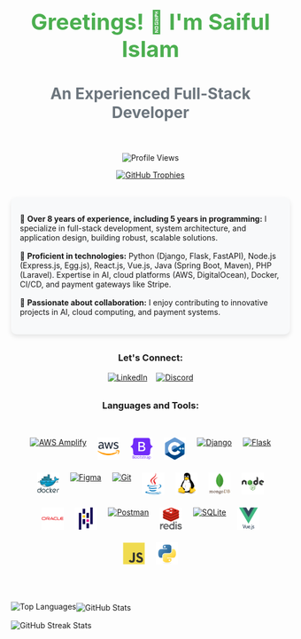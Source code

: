<section style="text-align: center; margin-bottom: 2rem;">
  <header>
    <h1 style="font-size: 2.5rem; margin-bottom: 0.5rem; color: #4CAF50;">Greetings! 👋 I'm Saiful Islam</h1>
    <h3 style="font-size: 1.75rem; color: #6c757d;">An Experienced Full-Stack Developer</h3>
  </header>
  <p>
    <img src="https://komarev.com/ghpvc/?username=saislamb97&label=Profile%20Views&color=0e75b6&style=flat" alt="Profile Views" loading="lazy" />
  </p>
  <p>
    <a href="https://github.com/ryo-ma/github-profile-trophy" aria-label="GitHub Profile Trophies">
      <img src="https://github-profile-trophy.vercel.app/?username=saislamb97&theme=onedark&no-frame=true&margin-w=15" alt="GitHub Trophies" loading="lazy" />
    </a>
  </p>
</section>

<section style="max-width: 800px; margin: 0 auto; padding: 1rem; background-color: #f8f9fa; border-radius: 10px; box-shadow: 0 4px 8px rgba(0, 0, 0, 0.1);">
  <ul style="list-style: none; padding: 0;">
    <li style="margin-bottom: 1rem;">🔭 <strong>Over 8 years of experience, including 5 years in programming:</strong> I specialize in full-stack development, system architecture, and application design, building robust, scalable solutions.</li>
    <li style="margin-bottom: 1rem;">🌱 <strong>Proficient in technologies:</strong> Python (Django, Flask, FastAPI), Node.js (Express.js, Egg.js), React.js, Vue.js, Java (Spring Boot, Maven), PHP (Laravel). Expertise in AI, cloud platforms (AWS, DigitalOcean), Docker, CI/CD, and payment gateways like Stripe.</li>
    <li style="margin-bottom: 1rem;">👯 <strong>Passionate about collaboration:</strong> I enjoy contributing to innovative projects in AI, cloud computing, and payment systems.</li>
  </ul>
</section>

<h3 style="text-align: center; margin-top: 2rem;">Let's Connect:</h3>
<p style="display: flex; justify-content: center; gap: 1rem; margin-top: 1rem;">
  <a href="https://linkedin.com/in/saislamb97" target="_blank" aria-label="LinkedIn Profile">
    <img src="https://raw.githubusercontent.com/rahuldkjain/github-profile-readme-generator/master/src/images/icons/Social/linked-in-alt.svg" alt="LinkedIn" height="40" width="40" />
  </a>
  <a href="https://discord.gg/6895" target="_blank" aria-label="Discord">
    <img src="https://raw.githubusercontent.com/rahuldkjain/github-profile-readme-generator/master/src/images/icons/Social/discord.svg" alt="Discord" height="40" width="40" />
  </a>
</p>

<h3 style="text-align: center; margin-top: 2rem;">Languages and Tools:</h3>
<div style="display: flex; flex-wrap: wrap; gap: 20px; justify-content: center; padding: 2rem;">
  <!-- Loop for all icons -->
  <a href="https://aws.amazon.com/amplify/" target="_blank" rel="noreferrer" aria-label="AWS Amplify">
    <img src="https://docs.amplify.aws/assets/logo-dark.svg" alt="AWS Amplify" width="40" height="40" loading="lazy" />
  </a>
  <a href="https://aws.amazon.com" target="_blank" rel="noreferrer" aria-label="AWS">
    <img src="https://raw.githubusercontent.com/devicons/devicon/master/icons/amazonwebservices/amazonwebservices-original-wordmark.svg" alt="AWS" width="40" height="40" loading="lazy" />
  </a>
  <a href="https://getbootstrap.com" target="_blank" rel="noreferrer" aria-label="Bootstrap">
    <img src="https://raw.githubusercontent.com/devicons/devicon/master/icons/bootstrap/bootstrap-plain-wordmark.svg" alt="Bootstrap" width="40" height="40" loading="lazy" />
  </a>
  <a href="https://www.w3schools.com/cpp/" target="_blank" rel="noreferrer" aria-label="C++">
    <img src="https://raw.githubusercontent.com/devicons/devicon/master/icons/cplusplus/cplusplus-original.svg" alt="C++" width="40" height="40" loading="lazy" />
  </a>
  <a href="https://www.djangoproject.com/" target="_blank" rel="noreferrer" aria-label="Django">
    <img src="https://cdn.worldvectorlogo.com/logos/django.svg" alt="Django" width="40" height="40" loading="lazy" />
  </a>
  <a href="https://flask.palletsprojects.com/" target="_blank" rel="noreferrer" aria-label="Flask">
    <img src="https://www.vectorlogo.zone/logos/pocoo_flask/pocoo_flask-icon.svg" alt="Flask" width="40" height="40" loading="lazy" />
  </a>
  <a href="https://www.docker.com/" target="_blank" rel="noreferrer" aria-label="Docker">
    <img src="https://raw.githubusercontent.com/devicons/devicon/master/icons/docker/docker-original-wordmark.svg" alt="Docker" width="40" height="40" loading="lazy" />
  </a>
  <a href="https://figma.com" target="_blank" rel="noreferrer" aria-label="Figma">
    <img src="https://www.vectorlogo.zone/logos/figma/figma-icon.svg" alt="Figma" width="40" height="40" loading="lazy" />
  </a>
  <a href="https://git-scm.com" target="_blank" rel="noreferrer" aria-label="Git">
    <img src="https://www.vectorlogo.zone/logos/git-scm/git-scm-icon.svg" alt="Git" width="40" height="40" loading="lazy" />
  </a>
  <a href="https://www.java.com" target="_blank" rel="noreferrer" aria-label="Java">
    <img src="https://raw.githubusercontent.com/devicons/devicon/master/icons/java/java-original.svg" alt="Java" width="40" height="40" loading="lazy" />
  </a>
  <a href="https://www.linux.org" target="_blank" rel="noreferrer" aria-label="Linux">
    <img src="https://raw.githubusercontent.com/devicons/devicon/master/icons/linux/linux-original.svg" alt="Linux" width="40" height="40" loading="lazy" />
  </a>
  <a href="https://www.mongodb.com/" target="_blank" rel="noreferrer" aria-label="MongoDB">
    <img src="https://raw.githubusercontent.com/devicons/devicon/master/icons/mongodb/mongodb-original-wordmark.svg" alt="MongoDB" width="40" height="40" loading="lazy" />
  </a>
  <a href="https://nodejs.org/" target="_blank" rel="noreferrer" aria-label="Node.js">
    <img src="https://raw.githubusercontent.com/devicons/devicon/master/icons/nodejs/nodejs-original-wordmark.svg" alt="Node.js" width="40" height="40" loading="lazy" />
  </a>
  <a href="https://oracle.com/" target="_blank" rel="noreferrer" aria-label="Oracle">
    <img src="https://raw.githubusercontent.com/devicons/devicon/master/icons/oracle/oracle-original.svg" alt="Oracle" width="40" height="40" loading="lazy" />
  </a>
  <a href="https://pandas.pydata.org" target="_blank" rel="noreferrer" aria-label="Pandas">
    <img src="https://raw.githubusercontent.com/devicons/devicon/2ae2a900d2f041da66e950e4d48052658d850630/icons/pandas/pandas-original.svg" alt="Pandas" width="40" height="40" loading="lazy" />
  </a>
  <a href="https://postman.com" target="_blank" rel="noreferrer" aria-label="Postman">
    <img src="https://www.vectorlogo.zone/logos/getpostman/getpostman-icon.svg" alt="Postman" width="40" height="40" loading="lazy" />
  </a>
  <a href="https://redis.io/" target="_blank" rel="noreferrer" aria-label="Redis">
    <img src="https://raw.githubusercontent.com/devicons/devicon/master/icons/redis/redis-original-wordmark.svg" alt="Redis" width="40" height="40" loading="lazy" />
  </a>
  <a href="https://www.sqlite.org/" target="_blank" rel="noreferrer" aria-label="SQLite">
    <img src="https://www.vectorlogo.zone/logos/sqlite/sqlite-icon.svg" alt="SQLite" width="40" height="40" loading="lazy" />
  </a>
  <a href="https://vuejs.org/" target="_blank" rel="noreferrer" aria-label="Vue.js">
    <img src="https://raw.githubusercontent.com/devicons/devicon/master/icons/vuejs/vuejs-original-wordmark.svg" alt="Vue.js" width="40" height="40" loading="lazy" />
  </a>
  <a href="https://developer.mozilla.org/en-US/docs/Web/JavaScript" target="_blank" rel="noreferrer" aria-label="JavaScript">
    <img src="https://raw.githubusercontent.com/devicons/devicon/master/icons/javascript/javascript-original.svg" alt="JavaScript" width="40" height="40" loading="lazy" />
  </a>
  <a href="https://www.python.org" target="_blank" rel="noreferrer" aria-label="Python">
    <img src="https://raw.githubusercontent.com/devicons/devicon/master/icons/python/python-original.svg" alt="Python" width="40" height="40" loading="lazy" />
  </a>
</div>


<section style="margin-top: 2rem;">
  <p style="margin-bottom: 1rem;">
    <img align="left" src="https://github-readme-stats.vercel.app/api/top-langs?username=saislamb97&show_icons=true&layout=compact&theme=dark" alt="Top Languages" loading="lazy" />
  </p>
  <p>
    <img align="center" src="https://github-readme-stats.vercel.app/api?username=saislamb97&show_icons=true&theme=dark" alt="GitHub Stats" loading="lazy" />
  </p>
  <p>
    <img align="center" src="https://github-readme-streak-stats.herokuapp.com/?user=saislamb97&theme=dark" alt="GitHub Streak Stats" loading="lazy" />
  </p>
</section>

